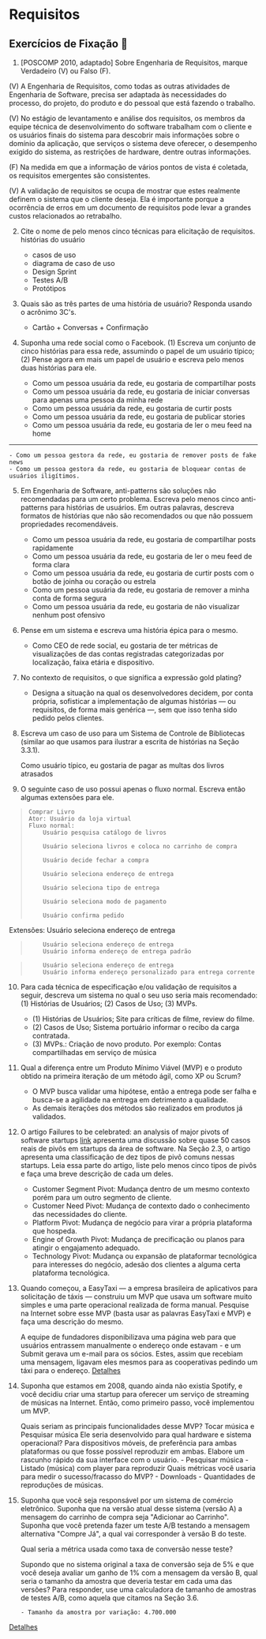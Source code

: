 # Requisitos
## Exercícios de Fixação 🔗

1. [POSCOMP 2010, adaptado] Sobre Engenharia de Requisitos, marque Verdadeiro (V) ou Falso (F).

(V) A Engenharia de Requisitos, como todas as outras atividades de Engenharia de Software, precisa ser adaptada às necessidades do processo, do projeto, do produto e do pessoal que está fazendo o trabalho.

(V) No estágio de levantamento e análise dos requisitos, os membros da equipe técnica de desenvolvimento do software trabalham com o cliente e os usuários finais do sistema para descobrir mais informações sobre o domínio da aplicação, que serviços o sistema deve oferecer, o desempenho exigido do sistema, as restrições de hardware, dentre outras informações.

(F) Na medida em que a informação de vários pontos de vista é coletada, os requisitos emergentes são consistentes.

(V) A validação de requisitos se ocupa de mostrar que estes realmente definem o sistema que o cliente deseja. Ela é importante porque a ocorrência de erros em um documento de requisitos pode levar a grandes custos relacionados ao retrabalho.

2. Cite o nome de pelo menos cinco técnicas para elicitação de requisitos.
histórias do usuário
   - casos de uso
   - diagrama de caso de uso
   - Design Sprint
   - Testes A/B
   - Protótipos

3. Quais são as três partes de uma história de usuário? Responda usando o acrônimo 3C's.
   - Cartão + Conversas + Confirmação

4. Suponha uma rede social como o Facebook. (1) Escreva um conjunto de cinco histórias para essa rede, assumindo o papel de um usuário típico; (2) Pense agora em mais um papel de usuário e escreva pelo menos duas histórias para ele.
    - Como um pessoa usuária da rede, eu gostaria de compartilhar posts
    - Como um pessoa usuária da rede, eu gostaria de iniciar conversas para apenas uma pessoa da minha rede
    - Como um pessoa usuária da rede, eu gostaria de curtir posts
    - Como um pessoa usuária da rede, eu gostaria de publicar stories
    - Como um pessoa usuária da rede, eu gostaria de ler o meu feed na home

---

    - Como um pessoa gestora da rede, eu gostaria de remover posts de fake news
    - Como um pessoa gestora da rede, eu gostaria de bloquear contas de usuários iligítimos.

5. Em Engenharia de Software, anti-patterns são soluções não recomendadas para um certo problema. Escreva pelo menos cinco anti-patterns para histórias de usuários. Em outras palavras, descreva formatos de histórias que não são recomendados ou que não possuem propriedades recomendáveis.

    - Como um pessoa usuária da rede, eu gostaria de compartilhar posts rapidamente
    - Como um pessoa usuária da rede, eu gostaria de ler o meu feed de forma clara
    - Como um pessoa usuária da rede, eu gostaria de curtir posts com o botão de joinha ou coração ou estrela
    - Como um pessoa usuária da rede, eu gostaria de remover a minha conta de forma segura
    - Como um pessoa usuária da rede, eu gostaria de não visualizar nenhum post ofensivo


6. Pense em um sistema e escreva uma história épica para o mesmo.
    - Como CEO de rede social, eu gostaria de ter métricas de visualizações de das contas registradas categorizadas por localização, faixa etária e dispositivo.

7. No contexto de requisitos, o que significa a expressão gold plating?
    - Designa a situação na qual os desenvolvedores decidem, por conta própria, sofisticar a implementação de algumas histórias — ou requisitos, de forma mais genérica —, sem que isso tenha sido pedido pelos clientes. 

8. Escreva um caso de uso para um Sistema de Controle de Bibliotecas (similar ao que usamos para ilustrar a escrita de histórias na Seção 3.3.1).


    Como usuário típico, eu gostaria de pagar as multas dos livros atrasados


9. O seguinte caso de uso possui apenas o fluxo normal. Escreva então algumas extensões para ele.

>     Comprar Livro
>     Ator: Usuário da loja virtual
>     Fluxo normal:
>         Usuário pesquisa catálogo de livros
>
>         Usuário seleciona livros e coloca no carrinho de compra
> 
>         Usuário decide fechar a compra
> 
>         Usuário seleciona endereço de entrega
> 
>         Usuário seleciona tipo de entrega
> 
>         Usuário seleciona modo de pagamento
> 
>         Usuário confirma pedido

Extensões: Usuário seleciona endereço de entrega
>         Usuário seleciona endereço de entrega
>         Usuário informa endereço de entrega padrão

>         Usuário seleciona endereço de entrega
>         Usuário informa endereço personalizado para entrega corrente


10. Para cada técnica de especificação e/ou validação de requisitos a seguir, descreva um sistema no qual o seu uso seria mais recomendado: (1) Histórias de Usuários; (2) Casos de Uso; (3) MVPs.
    - (1) Histórias de Usuários; Site para críticas de filme, review do filme.
    - (2) Casos de Uso; Sistema portuário informar o recibo da carga contratada.
    - (3) MVPs.: Criação de novo produto. Por exemplo: Contas compartilhadas em serviço de música


11. Qual a diferença entre um Produto Mínimo Viável (MVP) e o produto obtido na primeira iteração de um método ágil, como XP ou Scrum?

    - O MVP busca validar uma hipótese, então a entrega pode ser falha e busca-se a agilidade na entrega em detrimento a qualidade.
    - As demais iterações dos métodos são realizados em produtos já validados.


12. O artigo Failures to be celebrated: an analysis of major pivots of software startups [link](https://arxiv.org/abs/1710.04037) apresenta uma discussão sobre quase 50 casos reais de pivôs em startups da área de software. Na Seção 2.3, o artigo apresenta uma classificação de dez tipos de pivô comuns nessas startups. Leia essa parte do artigo, liste pelo menos cinco tipos de pivôs e faça uma breve descrição de cada um deles.

    - Customer Segment Pivot: Mudança dentro de um mesmo contexto porém para um outro segmento de cliente.
    - Customer Need Pivot: Mudança de contexto dado o conhecimento das necessidades do cliente.
    - Platform Pivot: Mudança de negócio para virar a própria plataforma que hospeda.
    - Engine of Growth Pivot: Mudança de precificação ou planos para atingir o engajamento adequado.
    - Technology Pivot: Mudança ou expansão de plataformar tecnológica para interesses do negócio, adesão dos clientes a alguma certa plataforma tecnológica.


13. Quando começou, a EasyTaxi — a empresa brasileira de aplicativos para solicitação de táxis — construiu um MVP que usava um software muito simples e uma parte operacional realizada de forma manual. Pesquise na Internet sobre esse MVP (basta usar as palavras EasyTaxi e MVP) e faça uma descrição do mesmo.

    A equipe de fundadores disponibilizava uma página web para que usuários entrassem manualmente o endereço onde estavam - e um Submit gerava um e-mail para os sócios. Estes, assim que recebiam uma mensagem, ligavam eles mesmos para as cooperativas pedindo um táxi para o endereço.
[Detalhes](https://www.infoq.com/br/articles/mvp-easy-taxi/)

14. Suponha que estamos em 2008, quando ainda não existia Spotify, e você decidiu criar uma startup para oferecer um serviço de streaming de músicas na Internet. Então, como primeiro passo, você implementou um MVP.

    Quais seriam as principais funcionalidades desse MVP?
        Tocar música e Pesquisar música
    Ele seria desenvolvido para qual hardware e sistema operacional?
        Para dispositivos móveis, de preferência para ambas plataformas ou que fosse possível reproduzir em ambas.
    Elabore um rascunho rápido da sua interface com o usuário.
        - Pesquisar música
        - Listado (música) com player para reproduzir
    Quais métricas você usaria para medir o sucesso/fracasso do MVP?
        - Downloads
        - Quantidades de reproduções de músicas.

15. Suponha que você seja responsável por um sistema de comércio eletrônico. Suponha que na versão atual desse sistema (versão A) a mensagem do carrinho de compra seja "Adicionar ao Carrinho". Suponha que você pretenda fazer um teste A/B testando a mensagem alternativa "Compre Já", a qual vai corresponder à versão B do teste.

    Qual seria a métrica usada como taxa de conversão nesse teste?

    Supondo que no sistema original a taxa de conversão seja de 5% e que você deseja avaliar um ganho de 1% com a mensagem da versão B, qual seria o tamanho da amostra que deveria testar em cada uma das versões? Para responder, use uma calculadora de tamanho de amostras de testes A/B, como aquela que citamos na Seção 3.6.

        - Tamanho da amostra por variação: 4.700.000
[Detalhes](https://www.optimizely.com/sample-size-calculator/?conversion=5&effect=1&significance=95)